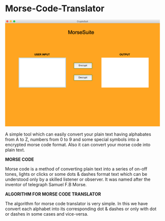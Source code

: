 # Morse-Code-Translator

![](ScreenShots/start.png)

A simple tool which can easily convert your plain text having alphabates from A to Z, numbers from 0 to 9 and some special symbols into a encrypted morse code format. Also it can convert your morse code into plain text.

<b>MORSE CODE</b>

Morse code is a method of converting plain text into a series of on-off tones, lights or clicks or some dots & dashes format text which can be understood only by a skilled listener or observer. It was named after the inventor of telegraph Samuel F.B Morse.

<b>ALGORITHM FOR MORSE CODE TRANSLATOR</b>

The algorithm for morse code translator is very simple. In this we have convert each alphabet into its corresponding  dot & dashes or only with dot or dashes in some cases and vice-versa.



